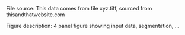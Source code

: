 File source: This data comes from file xyz.tiff, sourced from thisandthatwebsite.com

Figure description: 4 panel figure showing input data, segmentation, ...